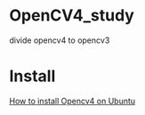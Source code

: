 # OpenCV4_study

divide opencv4 to opencv3

# Install

[How to install Opencv4 on Ubuntu](https://www.pyimagesearch.com/2018/08/15/how-to-install-opencv-4-on-ubuntu/)
